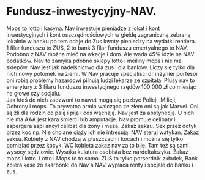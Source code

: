 # Fundusz-inwestycyjny-NAV.
Mops to lotto i kasyna. Nav inwestuje pieniadze z lokat i kont inwestycyjnych i kont oszczędnościowych w giełdę zagraniczną zebraną lokalnie w banku po tem odaje do Zus kwoty pieniedzy na wydatki rentiera. 1 filar funduszu to ZUS, 2 to bank 3 filar funduszu emertyalnego to NAV. Podobno z NAV można mieć na wkacje i dom. Ale wada 45% idzie na NAV podatków. 
Nav to zamyka pdobno sklepy lotto i meiliny mops i nie ma sklepów. Nav jest jak nadelśnictwo dla zus i dla banków. Liczy się tylko dla nich nowy potomek na ziemi. 
W Nav pracuje specjaliści dr inżynier porfesor oni robią problemy hazardowi pilnują ludzi lekarze ze szpitala. 
Plusy nav to emerytury z 3 filaru funduszu inwestycjnego rzędów 100 000 zł co miesiąc na głowe czy socjalu.  
Jak ktoś do nich zadzwoni to nawet mogą się pozbyć Policji, Milicji, Ochrony i mops. To prywatna armia walcząca ze złem oni są jak Marvel. 
Oni są źli dla rodzin co palą i piją i coś wąchają. Nav jest za abstynecją. U nich nie ma AAA jest kara śmierci lub amputacje. 
Nav promuje celibaty i aspergera aspi ancyl celibat dla żony i męża. Zakaz seksu. Sex przez dotyk przez koc np. Nie chciane ciąży ich nie intresują. NAV steruj watykan. Zakaz seksu. Kobiety z NAV chodzą w płaszczach i kocach i można się tylko pomiziać przez kocyk. WC kobieta zakaz nav za to bije. Tam też są sami wysocy sędziowie. Wysoka kulatura osobista bez nardeltalczyka. Zakaz mops i lotto. Lotto i Mops to to samo. ZUS to tylko porśerdnik zkładek, Bank zbiera kase zo skarbonki do Nav a NAV wypłaca renty i socjale  do banku i zus. 
